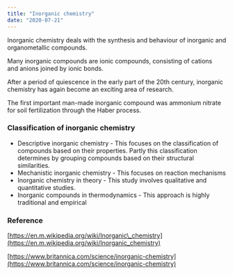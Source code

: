 ```yaml
---
title: "Inorganic chemistry"
date: "2020-07-21"
---
```


Inorganic chemistry deals with the synthesis and behaviour of inorganic and organometallic compounds.

Many inorganic compounds are ionic compounds, consisting of cations and anions joined by ionic bonds.

After a period of quiescence in the early part of the 20th century, inorganic chemistry has again become an exciting area of research.

The first important man-made inorganic compound was ammonium nitrate for soil fertilization through the Haber process.

### Classification of inorganic chemistry

- Descriptive inorganic chemistry \- This focuses on the classification of compounds based on their properties. Partly this classification determines by grouping compounds based on their structural similarities.
- Mechanistic inorganic chemistry - This focuses on reaction mechanisms
- Inorganic chemistry in theory - This study involves qualitative and quantitative studies.
- Inorganic compounds in thermodynamics \- This approach is highly traditional and empirical

### Reference

[https://en.m.wikipedia.org/wiki/Inorganic\_chemistry](https://en.m.wikipedia.org/wiki/Inorganic_chemistry)

[https://www.britannica.com/science/inorganic-chemistry](https://www.britannica.com/science/inorganic-chemistry)

